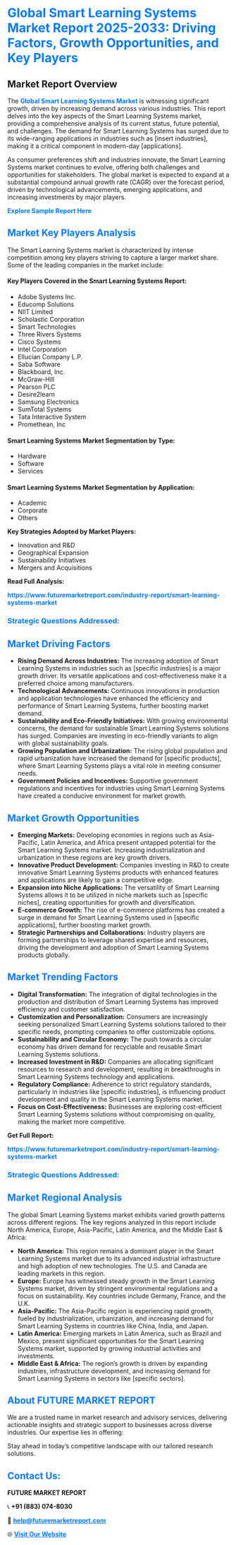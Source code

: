 <h1 style="color: #007BFF;">Global Smart Learning Systems Market Report 2025-2033: Driving Factors, Growth Opportunities, and Key Players</h1>

<section id="overview">
<h2>Market Report Overview</h2>
<p>The <a href="https://www.futuremarketreport.com/industry-report/smart-learning-systems-market" style="color: #007BFF; text-decoration: none;"><strong>Global Smart Learning Systems Market</strong></a> is witnessing significant growth, driven by increasing demand across various industries. This report delves into the key aspects of the Smart Learning Systems market, providing a comprehensive analysis of its current status, future potential, and challenges. The demand for Smart Learning Systems has surged due to its wide-ranging applications in industries such as [insert industries], making it a critical component in modern-day [applications].</p>
<p>As consumer preferences shift and industries innovate, the Smart Learning Systems market continues to evolve, offering both challenges and opportunities for stakeholders. The global market is expected to expand at a substantial compound annual growth rate (CAGR) over the forecast period, driven by technological advancements, emerging applications, and increasing investments by major players.</p>
</section>

<section id="overview">
<p><a href="https://www.futuremarketreport.com/request-sample/reportId=89794" style="color: #007BFF; text-decoration: none;"><strong>Explore Sample Report Here</strong></a></p>
</section>

<section id="key-players">
<h2 style="color: #007BFF;">Market Key Players Analysis</h2>
<p>The Smart Learning Systems market is characterized by intense competition among key players striving to capture a larger market share. Some of the leading companies in the market include:</p>
<h4>Key Players Covered in the Smart Learning Systems Report:</h4>
<ul><li>Adobe Systems Inc.</li><li>Educomp Solutions</li><li>NIIT Limited</li><li>Scholastic Corporation</li><li>Smart Technologies</li><li>Three Rivers Systems</li><li>Cisco Systems</li><li>Intel Corporation</li><li>Ellucian Company L.P.</li><li>Saba Software</li><li>Blackboard, Inc.</li><li>McGraw-Hill</li><li>Pearson PLC</li><li>Desire2learn</li><li>Samsung Electronics</li><li>SumTotal Systems</li><li>Tata Interactive System</li><li>Promethean, Inc</li></ul>
<h4>Smart Learning Systems Market Segmentation by Type:</h4>
<ul><li>Hardware</li><li>Software</li><li>Services</li></ul>

<h4>Smart Learning Systems Market Segmentation by Application:</h4>
<ul><li>Academic</li><li>Corporate</li><li>Others</li></ul>
<p><strong>Key Strategies Adopted by Market Players:</strong></p>
<ul>
<li>Innovation and R&D</li>
<li>Geographical Expansion</li>
<li>Sustainability Initiatives</li>
<li>Mergers and Acquisitions</li>
</ul>
</section>

<section>
<p><strong>Read Full Analysis: </strong></p><a href="https://www.futuremarketreport.com/industry-report/smart-learning-systems-market" style="color: #007BFF; text-decoration: none;"><strong>https://www.futuremarketreport.com/industry-report/smart-learning-systems-market</strong></a>
<h3 style="color: #007BFF;">Strategic Questions Addressed:</h3>
</section>

<section id="driving-factors">
<h2 style="color: #007BFF;">Market Driving Factors</h2>
<ul>
<li><strong>Rising Demand Across Industries:</strong> The increasing adoption of Smart Learning Systems in industries such as [specific industries] is a major growth driver. Its versatile applications and cost-effectiveness make it a preferred choice among manufacturers.</li>
<li><strong>Technological Advancements:</strong> Continuous innovations in production and application technologies have enhanced the efficiency and performance of Smart Learning Systems, further boosting market demand.</li>
<li><strong>Sustainability and Eco-Friendly Initiatives:</strong> With growing environmental concerns, the demand for sustainable Smart Learning Systems solutions has surged. Companies are investing in eco-friendly variants to align with global sustainability goals.</li>
<li><strong>Growing Population and Urbanization:</strong> The rising global population and rapid urbanization have increased the demand for [specific products], where Smart Learning Systems plays a vital role in meeting consumer needs.</li>
<li><strong>Government Policies and Incentives:</strong> Supportive government regulations and incentives for industries using Smart Learning Systems have created a conducive environment for market growth.</li>
</ul>
</section>

<section id="growth-opportunities">
<h2 style="color: #007BFF;">Market Growth Opportunities</h2>
<ul>
<li><strong>Emerging Markets:</strong> Developing economies in regions such as Asia-Pacific, Latin America, and Africa present untapped potential for the Smart Learning Systems market. Increasing industrialization and urbanization in these regions are key growth drivers.</li>
<li><strong>Innovative Product Development:</strong> Companies investing in R&D to create innovative Smart Learning Systems products with enhanced features and applications are likely to gain a competitive edge.</li>
<li><strong>Expansion into Niche Applications:</strong> The versatility of Smart Learning Systems allows it to be utilized in niche markets such as [specific niches], creating opportunities for growth and diversification.</li>
<li><strong>E-commerce Growth:</strong> The rise of e-commerce platforms has created a surge in demand for Smart Learning Systems used in [specific applications], further boosting market growth.</li>
<li><strong>Strategic Partnerships and Collaborations:</strong> Industry players are forming partnerships to leverage shared expertise and resources, driving the development and adoption of Smart Learning Systems products globally.</li>
</ul>
</section>

<section id="trending-factors">
<h2 style="color: #007BFF;">Market Trending Factors</h2>
<ul>
<li><strong>Digital Transformation:</strong> The integration of digital technologies in the production and distribution of Smart Learning Systems has improved efficiency and customer satisfaction.</li>
<li><strong>Customization and Personalization:</strong> Consumers are increasingly seeking personalized Smart Learning Systems solutions tailored to their specific needs, prompting companies to offer customizable options.</li>
<li><strong>Sustainability and Circular Economy:</strong> The push towards a circular economy has driven demand for recyclable and reusable Smart Learning Systems solutions.</li>
<li><strong>Increased Investment in R&D:</strong> Companies are allocating significant resources to research and development, resulting in breakthroughs in Smart Learning Systems technology and applications.</li>
<li><strong>Regulatory Compliance:</strong> Adherence to strict regulatory standards, particularly in industries like [specific industries], is influencing product development and quality in the Smart Learning Systems market.</li>
<li><strong>Focus on Cost-Effectiveness:</strong> Businesses are exploring cost-efficient Smart Learning Systems solutions without compromising on quality, making the market more competitive.</li>
</ul>
</section>

<section>
<p><strong>Get Full Report: </strong></p><a href="https://www.futuremarketreport.com/industry-report/smart-learning-systems-market" style="color: #007BFF; text-decoration: none;"><strong>https://www.futuremarketreport.com/industry-report/smart-learning-systems-market</strong></a>
<h3 style="color: #007BFF;">Strategic Questions Addressed:</h3>
</section>


<section id="regional-analysis">
<h2 style="color: #007BFF;">Market Regional Analysis</h2>
<p>The global Smart Learning Systems market exhibits varied growth patterns across different regions. The key regions analyzed in this report include North America, Europe, Asia-Pacific, Latin America, and the Middle East & Africa:</p>
<ul>
<li><strong>North America:</strong> This region remains a dominant player in the Smart Learning Systems market due to its advanced industrial infrastructure and high adoption of new technologies. The U.S. and Canada are leading markets in this region.</li>
<li><strong>Europe:</strong> Europe has witnessed steady growth in the Smart Learning Systems market, driven by stringent environmental regulations and a focus on sustainability. Key countries include Germany, France, and the U.K.</li>
<li><strong>Asia-Pacific:</strong> The Asia-Pacific region is experiencing rapid growth, fueled by industrialization, urbanization, and increasing demand for Smart Learning Systems in countries like China, India, and Japan.</li>
<li><strong>Latin America:</strong> Emerging markets in Latin America, such as Brazil and Mexico, present significant opportunities for the Smart Learning Systems market, supported by growing industrial activities and investments.</li>
<li><strong>Middle East & Africa:</strong> The region’s growth is driven by expanding industries, infrastructure development, and increasing demand for Smart Learning Systems in sectors like [specific sectors].</li>
</ul>
</section>

<footer>
<h2 style="color: #007BFF;">About FUTURE MARKET REPORT</h2>
<p>We are a trusted name in market research and advisory services, delivering actionable insights and strategic support to businesses across diverse industries. Our expertise lies in offering:</p>

<p>Stay ahead in today’s competitive landscape with our tailored research solutions.</p>

<h2 style="color: #007BFF;">Contact Us:</h2>
<p><strong>FUTURE MARKET REPORT</strong></p>
<p>📞 <strong>+91 (883) 074-8030</strong></p>
<p>📧 <strong><a href="mailto:help@futuremarketreport.com" style="color: #007BFF;">help@futuremarketreport.com</a></strong></p>
<p>🌐 <strong><a href="https://www.futuremarketreport.com/" style="color: #007BFF;">Visit Our Website</a></strong></p>
</footer>